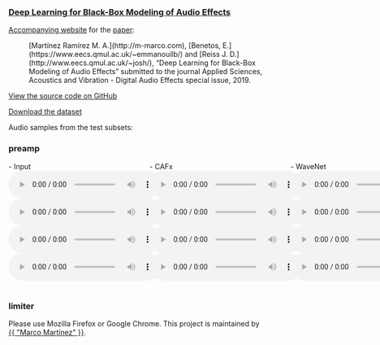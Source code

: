 ### [Deep Learning for Black-Box Modeling of Audio Effects](http:link.to.paper)


[Accompanying  website](https://mchijmma.github.io/DL-AFx/) for the [paper](http:link.to.paper):

<p style="margin-left: 40px">[Martínez Ramírez M. A.](http://m-marco.com), [Benetos, E.](https://www.eecs.qmul.ac.uk/~emmanouilb/) and [Reiss J. D.](http://www.eecs.qmul.ac.uk/~josh/), “Deep Learning for Black-Box Modeling of Audio Effects” submitted to the journal Applied Sciences, Acoustics and Vibration - Digital Audio Effects special issue, 2019.</p>

[View the source code on GitHub](https://github.com/mchijmma/DL-AFx/tree/master/src)

[Download the dataset](https://link.to.dataset)

Audio samples from the test subsets:

### preamp
<div id="contentBox" style="margin:0px auto; width:350%">
<div id="column1" style="float:left; margin:0; width:15.75%;">
- Input <br />
<audio controls="controls">
    <source src="audio/Preamp/Preamp_32_AET_CRNN_23_input.mp3" type="audio/mp3" />
</audio>
<audio controls="controls">
    <source src="audio/Preamp/Preamp_24_AET_CRNN_23_input.mp3" type="audio/mp3" />
</audio>
<audio controls="controls">
    <source src="audio/Preamp/Preamp_44_AET_CRNN_23_input.mp3" type="audio/mp3" />
</audio>
<audio controls="controls">
    <source src="audio/Preamp/Preamp_57_AET_CRNN_23_input.mp3" type="audio/mp3" />
</audio>
</div>

<div id="column2" style="float:left; margin:0;width:15.75%;">
- CAFx <br />
<audio controls="controls">
    <source src="audio/Preamp/Preamp_32_AET_DNN_Local_Dense_SAAF3_output.mp3" type="audio/mp3" />
</audio>
<audio controls="controls">
    <source src="audio/Preamp/Preamp_24_AET_DNN_Local_Dense_SAAF3_output.mp3" type="audio/mp3" />
</audio>
<audio controls="controls">
    <source src="audio/Preamp/Preamp_44_AET_DNN_Local_Dense_SAAF3_output.mp3" type="audio/mp3" />
</audio>
<audio controls="controls">
    <source src="audio/Preamp/Preamp_57_AET_DNN_Local_Dense_SAAF3_output.mp3" type="audio/mp3" />
</audio>
</div>

<div id="column3" style="float:left; margin:0;width:15.75%">
- WaveNet <br />
<audio controls="controls">
    <source src="audio/Preamp/Preamp_32_Wavenet2_output.mp3" type="audio/mp3" />
</audio>
<audio controls="controls">
    <source src="audio/Preamp/Preamp_24_Wavenet2_output.mp3" type="audio/mp3" />
</audio>
<audio controls="controls">
    <source src="audio/Preamp/Preamp_44_Wavenet2_output.mp3" type="audio/mp3" />
</audio>
<audio controls="controls">
    <source src="audio/Preamp/Preamp_57_Wavenet2_output.mp3" type="audio/mp3" />
</audio>
</div>

<div id="column4" style="float:left; margin:0;width:15.75%">
- CRAFx <br />
<audio controls="controls">
    <source src="audio/Preamp/Preamp_32_AET_CRNN_23_output.mp3" type="audio/mp3" />
</audio>
<audio controls="controls">
    <source src="audio/Preamp/Preamp_24_AET_CRNN_23_output.mp3" type="audio/mp3" />
</audio>
<audio controls="controls">
    <source src="audio/Preamp/Preamp_44_AET_CRNN_23_output.mp3" type="audio/mp3" />
</audio>
<audio controls="controls">
    <source src="audio/Preamp/Preamp_57_AET_CRNN_23_output.mp3" type="audio/mp3" />
</audio>
</div>

<div id="column5" style="float:left; margin:0;width:15.75%;">
- CWAFx <br />
<audio controls="controls">
    <source src="audio/Preamp/Preamp_32_AET_Wavenet_1_output.mp3" type="audio/mp3" />
</audio>
<audio controls="controls">
    <source src="audio/Preamp/Preamp_24_AET_Wavenet_1_output.mp3" type="audio/mp3" />
</audio>
<audio controls="controls">
    <source src="audio/Preamp/Preamp_44_AET_Wavenet_1_output.mp3" type="audio/mp3" />
</audio>
<audio controls="controls">
    <source src="audio/Preamp/Preamp_57_AET_Wavenet_1_output.mp3" type="audio/mp3" />
</audio>
</div>

<div id="column6" style="float:left; margin:0;width:15.75%;">
- Reference <br />
<audio controls="controls">
    <source src="audio/Preamp/Preamp_32_AET_CRNN_23_target.mp3" type="audio/mp3" />
</audio>
<audio controls="controls">
    <source src="audio/Preamp/Preamp_24_AET_CRNN_23_target.mp3" type="audio/mp3" />
</audio>
<audio controls="controls">
    <source src="audio/Preamp/Preamp_44_AET_CRNN_23_target.mp3" type="audio/mp3" />
</audio>
<audio controls="controls">
    <source src="audio/Preamp/Preamp_57_AET_CRNN_23_target.mp3" type="audio/mp3" />
</audio>
</div>

</div>

&nbsp;
### limiter




<p>Please use Mozilla Firefox or Google Chrome.
This project is maintained by <a href="https://m-marco.com">{{ "Marco Martínez" }}</a>.</p>

<!--
&nbsp;
### Citation
>@aticle{martinez2019deep,<br />
>   title={Deep Learning for Black-Box Modeling of Audio Effects},<br />
>   author={Mart\'{i}nez Ram\'{i}rez, Marco A and Benetos, Emmanouil and Reiss, Joshua D},<br />
>   booktitle={Applied Sciences}<br />
>}<br /> -->
